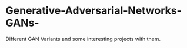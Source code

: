# Generative-Adversarial-Networks-GANs-
Different GAN Variants and some interesting projects with them.
